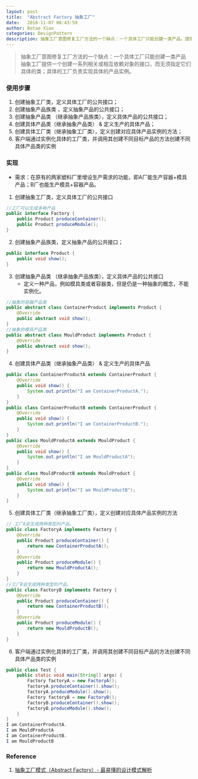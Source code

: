 ```yaml
---
layout: post
title:  "Abstract Factory 抽象工厂"
date:   2018-11-07 08:43:59
author: Botao Xiao
categories: DesignPattern
description: 抽象工厂意图修复工厂方法的一个缺点：一个具体工厂只能创建一类产品。提供一个创建一系列相关或相互依赖对象的接口，而无须指定它们具体的类；具体的工厂负责实现具体的产品实例。
---
```

> 抽象工厂意图修复工厂方法的一个缺点：一个具体工厂只能创建一类产品
> 抽象工厂提供一个创建一系列相关或相互依赖对象的接口，而无须指定它们具体的类；具体的工厂负责实现具体的产品实例。

### 使用步骤
1. 创建抽象工厂类，定义具体工厂的公共接口；
2. 创建抽象产品族类 ，定义抽象产品的公共接口；
3. 创建抽象产品类 （继承抽象产品族类），定义具体产品的公共接口；
4. 创建具体产品类（继承抽象产品类） & 定义生产的具体产品；
5. 创建具体工厂类（继承抽象工厂类），定义创建对应具体产品实例的方法；
6. 客户端通过实例化具体的工厂类，并调用其创建不同目标产品的方法创建不同具体产品类的实例

### 实现
* 需求：在原有的两家塑料厂里增设生产需求的功能，即A厂能生产容器+模具产品；B厂也能生产模具+容器产品。
1. 创建抽象工厂类，定义具体工厂的公共接口
```Java
//工厂可以生成多种产品
public interface Factory {
	public Product produceContainer();
	public Product produceModule();
}
```

2. 创建抽象产品族类，定义抽象产品的公共接口；
```Java
public interface Product {
	public void show();
}
```

3. 创建抽象产品类 （继承抽象产品族类），定义具体产品的公共接口
	* 定义一种产品，例如模具类或者容器类，但是仍是一种抽象的概念，不能实例化。
```Java
//抽象的容器产品类
public abstract class ContainerProduct implements Product {
	@Override
	public abstract void show();
}
//抽象的模具产品类
public abstract class MouldProduct implements Product {
	@Override
	public abstract void show();
}
```

4. 创建具体产品类（继承抽象产品类） & 定义生产的具体产品
```Java
public class ContainerProductA extends ContainerProduct {
	@Override
	public void show() {
		System.out.println("I am ContainerProductA.");
	}
}
public class ContainerProductB extends ContainerProduct {
	@Override
	public void show() {
		System.out.println("I am ContainerProductB.");
	}
}
public class MouldProductA extends MouldProduct {
	@Override
	public void show() {
		System.out.println("I am MouldProductA");
	}
}
public class MouldProductB extends MouldProduct {
	@Override
	public void show() {
		System.out.println("I am MouldProductB");
	}
}
```

5. 创建具体工厂类（继承抽象工厂类），定义创建对应具体产品实例的方法
```Java
// 工厂A会生成两种类型的产品。
public class FactoryA implements Factory {
	@Override
	public Product produceContainer() {
		return new ContainerProductA();
	}
	@Override
	public Product produceModule() {
		return new MouldProductA();
	}
}
//工厂B会生成两种类型的产品。
public class FactoryB implements Factory {
	@Override
	public Product produceContainer() {
		return new ContainerProductB();
	}
	@Override
	public Product produceModule() {
		return new MouldProductB();
	}
}
```

6. 客户端通过实例化具体的工厂类，并调用其创建不同目标产品的方法创建不同具体产品类的实例
```Java
public class Test {
	public static void main(String[] args) {
		Factory factoryA = new FactoryA();
		factoryA.produceContainer().show();
		factoryA.produceModule().show();
		Factory factoryB = new FactoryB();
		factoryB.produceContainer().show();
		factoryB.produceModule().show();
	}
}
I am ContainerProductA.
I am MouldProductA
I am ContainerProductB.
I am MouldProductB
```

### Reference
1. [抽象工厂模式（Abstract Factory）- 最易懂的设计模式解析](https://blog.csdn.net/carson_ho/article/details/54910287)